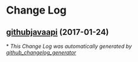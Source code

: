 # Change Log

## [githubjavaapi](https://github.com/vatbub/vatbubgitreports2/tree/githubjavaapi) (2017-01-24)


\* *This Change Log was automatically generated by [github_changelog_generator](https://github.com/skywinder/Github-Changelog-Generator)*